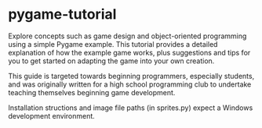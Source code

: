 # pygame-tutorial
Explore concepts such as game design and object-oriented programming using a simple Pygame example. This tutorial provides a detailed explanation of how the example game works, plus suggestions and tips for you to get started on adapting the game into your own creation.

This guide is targeted towards beginning programmers, especially students, and was originally written for a high school programming club to undertake teaching themselves beginning game development.

Installation structions and image file paths (in sprites.py) expect a Windows development environment.

